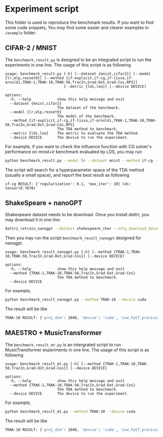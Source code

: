 # Experiment script

This folder is used to reproduce the benchmark results. If you want to find some code snippets, You may find some easier and clearer examples in `/example` folder.

## CIFAR-2 / MNIST
The `benchmark_result.py` is designed to be an integrated script to run the experiments in one line. The usage of this script is as following
```
usage: benchmark_result.py [-h] [--dataset {mnist,cifar2}] [--model {lr,mlp,resnet9}] [--method {if-explicit,if-cg,if-lissa,if-arnoldi,TRAK-1,TRAK-10,TRAK-50,TracIn,Grad-Dot,Grad-Cos,RPS}]
                           [--metric {lds,loo}] [--device DEVICE]

options:
  -h, --help            show this help message and exit
  --dataset {mnist,cifar2}
                        The dataset of the benchmark.
  --model {lr,mlp,resnet9}
                        The model of the benchmark.
  --method {if-explicit,if-cg,if-lissa,if-arnoldi,TRAK-1,TRAK-10,TRAK-50,TracIn,Grad-Dot,Grad-Cos,RPS}
                        The TDA method to benchmark.
  --metric {lds,loo}    The metric to evaluate the TDA method.
  --device DEVICE       The device to run the experiment.
```

For example, if you want to check the influence function with CG solver's performance on mnist+lr benchmark evaluated by LDS, you may run
```bash
python benchmark_result.py --model lr --dataset mnist --method if-cg --metric lds
```
The script will search for a hyperparameter space of the TDA method (usually a small space), and report the best result as following

```
if-cg RESULT: {'regularization': 0.1, 'max_iter': 10} lds: tensor(0.7670)
```

## ShakeSpeare + nanoGPT
Shakespeare dataset needs to be download. Once you install *dattri*, you may download it in one line.
```bash
dattri_retrain_nanogpt --dataset shakespeare_char --only_download_dataset
```
Then you may run the script `benchmark_result_nanogpt` designed for nanogpt.
```
usage: benchmark_result_nanogpt.py [-h] [--method {TRAK-1,TRAK-10,TRAK-50,TracIn,Grad-Dot,Grad-Cos}] [--device DEVICE]

options:
  -h, --help            show this help message and exit
  --method {TRAK-1,TRAK-10,TRAK-50,TracIn,Grad-Dot,Grad-Cos}
                        The TDA method to benchmark.
  --device DEVICE
```

For example,
```bash
python benchmark_result_nanogpt.py --method TRAK-10 --device cuda
```
The result will be like
```bash
TRAK-10 RESULT: {'proj_dim': 2048, 'device': 'cuda', 'use_half_precision': False} lds: tensor(0.1419)
```

## MAESTRO + MusicTransformer
The `benchmark_result_mt.py` is an intergrated script to run MusicTransformer experiments in one line. The usage of this script is as following
```
usage: benchmark_result_mt.py [-h] [--method {TRAK-1,TRAK-10,TRAK-50,TracIn,Grad-Dot,Grad-Cos}] [--device DEVICE]

options:
  -h, --help            show this help message and exit
  --method {TRAK-1,TRAK-10,TRAK-50,TracIn,Grad-Dot,Grad-Cos}
                        The TDA method to benchmark.
  --device DEVICE       The device to run the experiment.
```

For example,
```bash
python benchmark_result_mt.py --method TRAK-10 --device cuda
```
The result will be like
```bash
TRAK-10 RESULT: {'proj_dim': 2048, 'device': 'cuda', 'use_half_precision': False} lds: tensor(0.3243)
```
